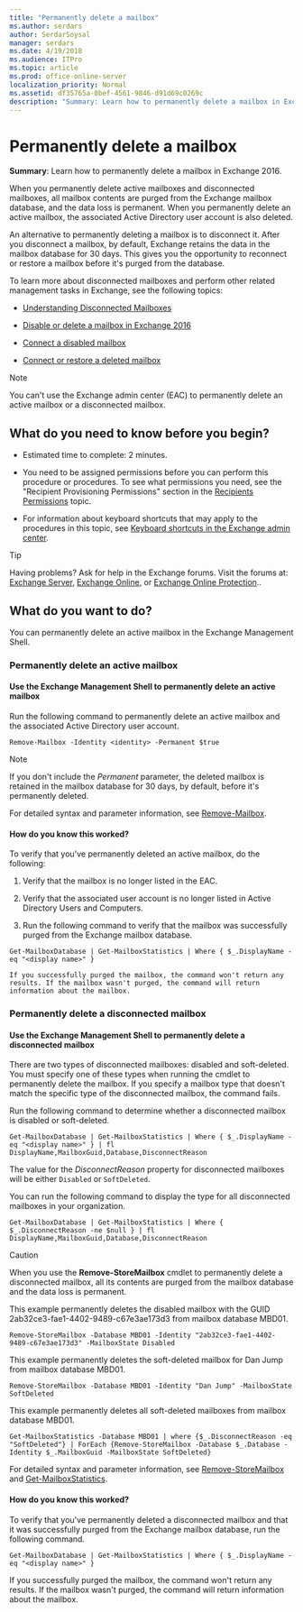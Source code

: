 ```yaml
---
title: "Permanently delete a mailbox"
ms.author: serdars
author: SerdarSoysal
manager: serdars
ms.date: 4/19/2018
ms.audience: ITPro
ms.topic: article
ms.prod: office-online-server
localization_priority: Normal
ms.assetid: df35765a-0bef-4561-9846-d91d69c0269c
description: "Summary: Learn how to permanently delete a mailbox in Exchange 2016."
---
```


# Permanently delete a mailbox

 **Summary**: Learn how to permanently delete a mailbox in Exchange 2016.
  
When you permanently delete active mailboxes and disconnected mailboxes, all mailbox contents are purged from the Exchange mailbox database, and the data loss is permanent. When you permanently delete an active mailbox, the associated Active Directory user account is also deleted.
  
An alternative to permanently deleting a mailbox is to disconnect it. After you disconnect a mailbox, by default, Exchange retains the data in the mailbox database for 30 days. This gives you the opportunity to reconnect or restore a mailbox before it's purged from the database.
  
To learn more about disconnected mailboxes and perform other related management tasks in Exchange, see the following topics:
  
- [Understanding Disconnected Mailboxes](http://technet.microsoft.com/library/508ebe2b-387d-4867-bdb0-028ef351ce56.aspx)
    
- [Disable or delete a mailbox in Exchange 2016](disable-or-delete-mailboxes.md)
    
- [Connect a disabled mailbox](connect-disabled-mailboxes.md)
    
- [Connect or restore a deleted mailbox](restore-deleted-mailboxes.md)
    
> [!NOTE]
> You can't use the Exchange admin center (EAC) to permanently delete an active mailbox or a disconnected mailbox. 
  
## What do you need to know before you begin?

- Estimated time to complete: 2 minutes.
    
- You need to be assigned permissions before you can perform this procedure or procedures. To see what permissions you need, see the "Recipient Provisioning Permissions" section in the [Recipients Permissions](../../permissions/feature-permissions/recipient-perms.md) topic. 
    
- For information about keyboard shortcuts that may apply to the procedures in this topic, see [Keyboard shortcuts in the Exchange admin center](../../about-documentation/eac-keyboard-shortcuts.md).
    
> [!TIP]
> Having problems? Ask for help in the Exchange forums. Visit the forums at: [Exchange Server](https://go.microsoft.com/fwlink/p/?linkId=60612), [Exchange Online](https://go.microsoft.com/fwlink/p/?linkId=267542), or [Exchange Online Protection](https://go.microsoft.com/fwlink/p/?linkId=285351).. 
  
## What do you want to do?

You can permanently delete an active mailbox in the Exchange Management Shell.
  
### Permanently delete an active mailbox

#### Use the Exchange Management Shell to permanently delete an active mailbox

Run the following command to permanently delete an active mailbox and the associated Active Directory user account.
  
```
Remove-Mailbox -Identity <identity> -Permanent $true
```

> [!NOTE]
> If you don't include the  _Permanent_ parameter, the deleted mailbox is retained in the mailbox database for 30 days, by default, before it's permanently deleted. 
  
For detailed syntax and parameter information, see [Remove-Mailbox](http://technet.microsoft.com/library/0477708c-768c-4040-bad2-8f980606fcf4.aspx).
  
#### How do you know this worked?

To verify that you've permanently deleted an active mailbox, do the following:
  
1. Verify that the mailbox is no longer listed in the EAC.
    
2. Verify that the associated user account is no longer listed in Active Directory Users and Computers.
    
3. Run the following command to verify that the mailbox was successfully purged from the Exchange mailbox database.
    
  ```
  Get-MailboxDatabase | Get-MailboxStatistics | Where { $_.DisplayName -eq "<display name>" }
  ```

    If you successfully purged the mailbox, the command won't return any results. If the mailbox wasn't purged, the command will return information about the mailbox.
    
### Permanently delete a disconnected mailbox

#### Use the Exchange Management Shell to permanently delete a disconnected mailbox

 There are two types of disconnected mailboxes: disabled and soft-deleted. You must specify one of these types when running the cmdlet to permanently delete the mailbox. If you specify a mailbox type that doesn't match the specific type of the disconnected mailbox, the command fails. 
  
Run the following command to determine whether a disconnected mailbox is disabled or soft-deleted.
  
```
Get-MailboxDatabase | Get-MailboxStatistics | Where { $_.DisplayName -eq "<display name>" } | fl DisplayName,MailboxGuid,Database,DisconnectReason
```

The value for the  _DisconnectReason_ property for disconnected mailboxes will be either  `Disabled` or  `SoftDeleted`.
  
You can run the following command to display the type for all disconnected mailboxes in your organization.
  
```
Get-MailboxDatabase | Get-MailboxStatistics | Where { $_.DisconnectReason -ne $null } | fl DisplayName,MailboxGuid,Database,DisconnectReason
```

> [!CAUTION]
> When you use the **Remove-StoreMailbox** cmdlet to permanently delete a disconnected mailbox, all its contents are purged from the mailbox database and the data loss is permanent. 
  
This example permanently deletes the disabled mailbox with the GUID 2ab32ce3-fae1-4402-9489-c67e3ae173d3 from mailbox database MBD01.
  
```
Remove-StoreMailbox -Database MBD01 -Identity "2ab32ce3-fae1-4402-9489-c67e3ae173d3" -MailboxState Disabled
```

This example permanently deletes the soft-deleted mailbox for Dan Jump from mailbox database MBD01.
  
```
Remove-StoreMailbox -Database MBD01 -Identity "Dan Jump" -MailboxState SoftDeleted
```

This example permanently deletes all soft-deleted mailboxes from mailbox database MBD01.
  
```
Get-MailboxStatistics -Database MBD01 | where {$_.DisconnectReason -eq "SoftDeleted"} | ForEach {Remove-StoreMailbox -Database $_.Database -Identity $_.MailboxGuid -MailboxState SoftDeleted}
```

For detailed syntax and parameter information, see [Remove-StoreMailbox](http://technet.microsoft.com/library/d5cb00f2-f475-45cf-b72e-0962e5eed070.aspx) and [Get-MailboxStatistics](http://technet.microsoft.com/library/cec76f70-941f-4bc9-b949-35dcc7671146.aspx).
  
#### How do you know this worked?

To verify that you've permanently deleted a disconnected mailbox and that it was successfully purged from the Exchange mailbox database, run the following command.
  
```
Get-MailboxDatabase | Get-MailboxStatistics | Where { $_.DisplayName -eq "<display name>" }
```

If you successfully purged the mailbox, the command won't return any results. If the mailbox wasn't purged, the command will return information about the mailbox.
  

